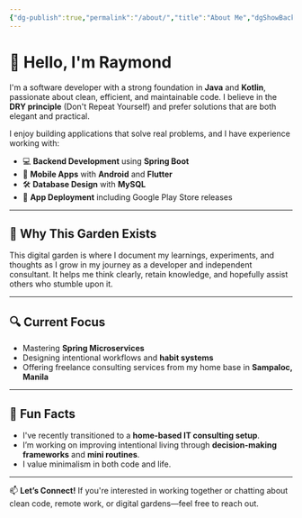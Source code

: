```yaml
---
{"dg-publish":true,"permalink":"/about/","title":"About Me","dgShowBacklinks":"true"}
---
```



# 👋 Hello, I'm Raymond

I'm a software developer with a strong foundation in **Java** and **Kotlin**, passionate about clean, efficient, and maintainable code. I believe in the **DRY principle** (Don't Repeat Yourself) and prefer solutions that are both elegant and practical.

I enjoy building applications that solve real problems, and I have experience working with:

- 💻 **Backend Development** using **Spring Boot**
- 📱 **Mobile Apps** with **Android** and **Flutter**
- 🛠️ **Database Design** with **MySQL**
- 🚀 **App Deployment** including Google Play Store releases

---

## 🌱 Why This Garden Exists

This digital garden is where I document my learnings, experiments, and thoughts as I grow in my journey as a developer and independent consultant. It helps me think clearly, retain knowledge, and hopefully assist others who stumble upon it.

---

## 🔍 Current Focus

- Mastering **Spring Microservices**
- Designing intentional workflows and **habit systems**
- Offering freelance consulting services from my home base in **Sampaloc, Manila**

---

## 🧭 Fun Facts

- I've recently transitioned to a **home-based IT consulting setup**.
- I’m working on improving intentional living through **decision-making frameworks** and **mini routines**.
- I value minimalism in both code and life.

---

📫 **Let’s Connect!**
If you're interested in working together or chatting about clean code, remote work, or digital gardens—feel free to reach out.

